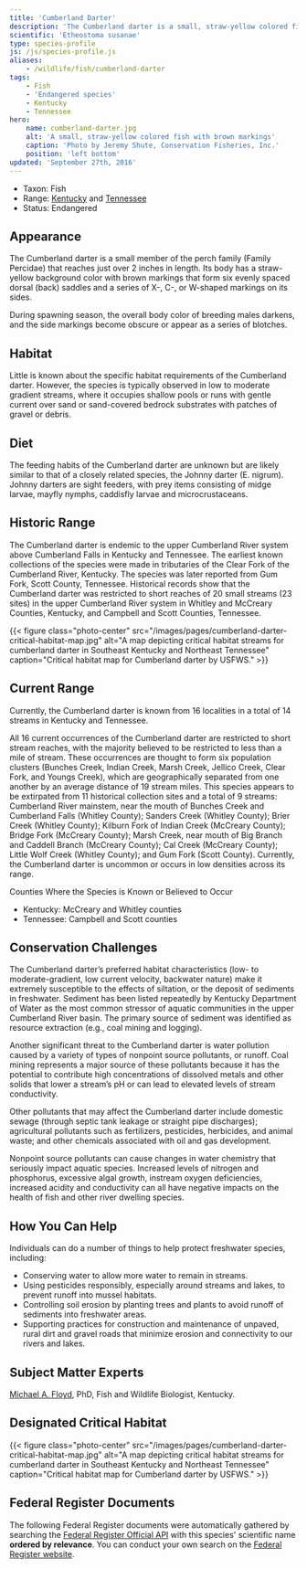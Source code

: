```yaml
---
title: 'Cumberland Darter'
description: 'The Cumberland darter is a small, straw-yellow colored fish with brown markings found in 14 streams in Kentucky and Tennessee. It is protected as an endangered species and is threatened primarily by water pollution.'
scientific: 'Etheostoma susanae'
type: species-profile
js: /js/species-profile.js
aliases:
    - /wildlife/fish/cumberland-darter
tags:
    - Fish
    - 'Endangered species'
    - Kentucky
    - Tennessee
hero:
    name: cumberland-darter.jpg
    alt: 'A small, straw-yellow colored fish with brown markings'
    caption: 'Photo by Jeremy Shute, Conservation Fisheries, Inc.'
    position: 'left bottom'
updated: 'September 27th, 2016'
---
```


- Taxon: Fish
- Range: [Kentucky](/kentucky) and [Tennessee](/tennessee)
- Status: Endangered

## Appearance

The Cumberland darter is a small member of the perch family (Family Percidae) that reaches just over 2 inches in length. Its body has a straw-yellow background color with brown markings that form six evenly spaced dorsal (back) saddles and a series of X-, C-, or W-shaped markings on its sides.

During spawning season, the overall body color of breeding males darkens, and the side markings become obscure or appear as a series of blotches.

## Habitat

Little is known about the specific habitat requirements of the Cumberland darter. However, the species is typically observed in low to moderate gradient streams, where it occupies shallow pools or runs with gentle current over sand or sand-covered bedrock substrates with patches of gravel or debris.

## Diet

The feeding habits of the Cumberland darter are unknown but are likely similar to that of a closely related species, the Johnny darter (E. nigrum). Johnny darters are sight feeders, with prey items consisting of midge larvae, mayfly nymphs, caddisfly larvae and microcrustaceans.

## Historic Range

The Cumberland darter is endemic to the upper Cumberland River system above Cumberland Falls in Kentucky and Tennessee. The earliest known collections of the species were made in tributaries of the Clear Fork of the Cumberland River, Kentucky. The species was later reported from Gum Fork, Scott County, Tennessee. Historical records show that the Cumberland darter was restricted to short reaches of 20 small streams (23 sites) in the upper Cumberland River system in Whitley and McCreary Counties, Kentucky, and Campbell and Scott Counties, Tennessee.

{{< figure class="photo-center" src="/images/pages/cumberland-darter-critical-habitat-map.jpg" alt="A map depicting critical habitat streams for cumberland darter in Southeast Kentucky and Northeast Tennessee" caption="Critical habitat map for Cumberland darter by USFWS." >}}

## Current Range

Currently, the Cumberland darter is known from 16 localities in a total of 14 streams in Kentucky and Tennessee.

All 16 current occurrences of the Cumberland darter are restricted to short stream reaches, with the majority believed to be restricted to less than a mile of stream. These occurrences are thought to form six population clusters (Bunches Creek, Indian Creek, Marsh Creek, Jellico Creek, Clear Fork, and Youngs Creek), which are geographically separated from one another by an average distance of 19 stream miles. This species appears to be extirpated from 11 historical collection sites and a total of 9 streams: Cumberland River mainstem, near the mouth of Bunches Creek and Cumberland Falls (Whitley County); Sanders Creek (Whitley County); Brier Creek (Whitley County); Kilburn Fork of Indian Creek (McCreary County); Bridge Fork (McCreary County); Marsh Creek, near mouth of Big Branch and Caddell Branch (McCreary County); Cal Creek (McCreary County); Little Wolf Creek (Whitley County); and Gum Fork (Scott County). Currently, the Cumberland darter is uncommon or occurs in low densities across its range.

Counties Where the Species is Known or Believed to Occur

- Kentucky: McCreary and Whitley counties
- Tennessee: Campbell and Scott counties

## Conservation Challenges

The Cumberland darter’s preferred habitat characteristics (low- to moderate-gradient, low current velocity, backwater nature) make it extremely susceptible to the effects of siltation, or the deposit of sediments in freshwater. Sediment has been listed repeatedly by Kentucky Department of Water as the most common stressor of aquatic communities in the upper Cumberland River basin. The primary source of sediment was identified as resource extraction (e.g., coal mining and logging).

Another significant threat to the Cumberland darter is water pollution caused by a variety of types of nonpoint source pollutants, or runoff. Coal mining represents a major source of these pollutants because it has the potential to contribute high concentrations of dissolved metals and other solids that lower a stream’s pH or can lead to elevated levels of stream conductivity.

Other pollutants that may affect the Cumberland darter include domestic sewage (through septic tank leakage or straight pipe discharges); agricultural pollutants such as fertilizers, pesticides, herbicides, and animal waste; and other chemicals associated with oil and gas development.

Nonpoint source pollutants can cause changes in water chemistry that seriously impact aquatic species. Increased levels of nitrogen and phosphorus, excessive algal growth, instream oxygen deficiencies, increased acidity and conductivity can all have negative impacts on the health of fish and other river dwelling species.

## How You Can Help

Individuals can do a number of things to help protect freshwater species, including:
- Conserving water to allow more water to remain in streams.
- Using pesticides responsibly, especially around streams and lakes, to prevent runoff into mussel habitats.
- Controlling soil erosion by planting trees and plants to avoid runoff of sediments into freshwater areas.
- Supporting practices for construction and maintenance of unpaved, rural dirt and gravel roads that minimize erosion and connectivity to our rivers and lakes.

## Subject Matter Experts
[Michael A. Floyd](mailto:mike_floyd@fws.gov?subject=Cumberland+darter), PhD, Fish and Wildlife Biologist, Kentucky.

## Designated Critical Habitat

{{< figure class="photo-center" src="/images/pages/cumberland-darter-critical-habitat-map.jpg" alt="A map depicting critical habitat streams for cumberland darter in Southeast Kentucky and Northeast Tennessee" caption="Critical habitat map for Cumberland darter by USFWS." >}}

## Federal Register Documents

The following Federal Register documents were automatically gathered by searching the [Federal Register Official API](https://www.federalregister.gov/blog/learn/developers) with this species' scientific name **ordered by relevance**. You can conduct your own search on the [Federal Register website](https://www.federalregister.gov/articles/search).
